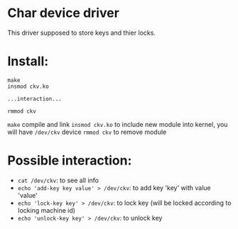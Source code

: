# Char device driver


This driver supposed to store keys and thier locks.

# Install:

```
make 
insmod ckv.ko

...interaction...

rmmod ckv
```

`make` compile and link
`insmod ckv.ko` to include new module into kernel, you will have `/dev/ckv` device
`rmmod ckv`  to remove module

# Possible interaction:

- `cat /dev/ckv`: to see all info
- `echo 'add-key key value' > /dev/ckv`: to add key 'key' with value 'value'
- `echo 'lock-key key' > /dev/ckv`: to lock key (will be locked according to locking machine id)
- `echo 'unlock-key key' > /dev/ckv`: to unlock key 
